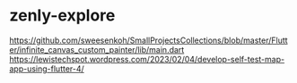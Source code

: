 # zenly-explore
https://github.com/sweesenkoh/SmallProjectsCollections/blob/master/Flutter/infinite_canvas_custom_painter/lib/main.dart
https://lewistechspot.wordpress.com/2023/02/04/develop-self-test-map-app-using-flutter-4/